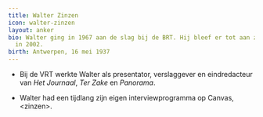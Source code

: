 ```yaml
---
title: Walter Zinzen
icon: walter-zinzen
layout: anker
bio: Walter ging in 1967 aan de slag bij de BRT. Hij bleef er tot aan zijn pensioen
  in 2002.
birth: Antwerpen, 16 mei 1937
---
```


* Bij de VRT werkte Walter als presentator, verslaggever en eindredacteur van <cite>Het Journaal</cite>, <cite>Ter Zake</cite> en <cite>Panorama</cite>.

* Walter had een tijdlang zijn eigen interviewprogramma op Canvas, &lt;zinzen&gt;.
